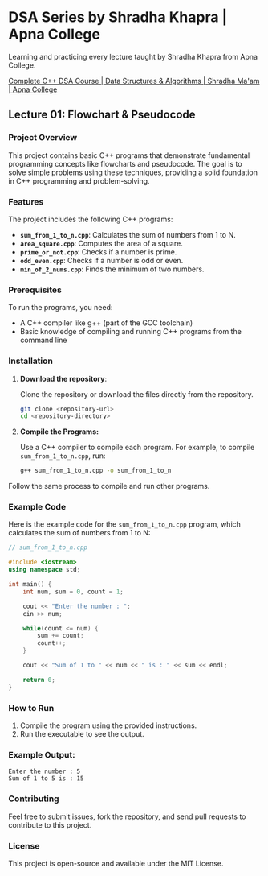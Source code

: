 # DSA Series by Shradha Khapra | Apna College

Learning and practicing every lecture taught by Shradha Khapra from Apna College.

[Complete C++ DSA Course | Data Structures & Algorithms | Shradha Ma'am | Apna College](https://youtube.com/playlist?list=PLfqMhTWNBTe137I_EPQd34TsgV6IO55pt&si=N2AK3kFvQlV_YafW)

## Lecture 01: Flowchart & Pseudocode

### Project Overview

This project contains basic C++ programs that demonstrate fundamental programming concepts like flowcharts and pseudocode. The goal is to solve simple problems using these techniques, providing a solid foundation in C++ programming and problem-solving.

### Features

The project includes the following C++ programs:

- **`sum_from_1_to_n.cpp`**: Calculates the sum of numbers from 1 to N.
- **`area_square.cpp`**: Computes the area of a square.
- **`prime_or_not.cpp`**: Checks if a number is prime.
- **`odd_even.cpp`**: Checks if a number is odd or even.
- **`min_of_2_nums.cpp`**: Finds the minimum of two numbers.

### Prerequisites

To run the programs, you need:

- A C++ compiler like g++ (part of the GCC toolchain)
- Basic knowledge of compiling and running C++ programs from the command line

### Installation

1. **Download the repository**:

   Clone the repository or download the files directly from the repository.

   ```bash
   git clone <repository-url>
   cd <repository-directory>

2. **Compile the Programs:**

    Use a C++ compiler to compile each program. For example, to compile `sum_from_1_to_n.cpp`, run:

    ```bash
    g++ sum_from_1_to_n.cpp -o sum_from_1_to_n
    ```

Follow the same process to compile and run other programs.

### Example Code

Here is the example code for the `sum_from_1_to_n.cpp` program, which calculates the sum of numbers from 1 to N:

```cpp
// sum_from_1_to_n.cpp

#include <iostream>
using namespace std;

int main() {
    int num, sum = 0, count = 1;

    cout << "Enter the number : ";
    cin >> num;

    while(count <= num) {
        sum += count;
        count++;
    }

    cout << "Sum of 1 to " << num << " is : " << sum << endl;

    return 0;
}
```

### How to Run

1. Compile the program using the provided instructions.
2. Run the executable to see the output.

### Example Output:

```text
Enter the number : 5
Sum of 1 to 5 is : 15
```

### Contributing

Feel free to submit issues, fork the repository, and send pull requests to contribute to this project.

### License

This project is open-source and available under the MIT License.
